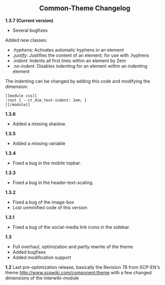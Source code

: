 <h2 align="center">Common-Theme Changelog</h2>

**1.3.7 (Current version)**
* Several bugfixes

Added new classes: 
* *.hyphens*: Activates automatic hyphens in an element
* *.justify*: Justifies the content of an element; for use with .hyphens
* *.indent*: Indents all first lines within an element by 2em
* *.no-indent*: Disables indenting for an element within an indenting element

The indenting can be changed by adding this code and modifying the dimension:
```
[[module css]]
:root { --ct_dim_text-indent: 2em; }
[[/module]]
```

**1.3.6**
* Added a missing shadow.

**1.3.5**
* Added a missing variable

**1.3.4**
* Fixed a bug in the mobile topbar.

**1.3.3**
* Fixed a bug in the header-text-scaling.

**1.3.2**
* Fixed a bug of the image-box
* Lost unminified code of this version

**1.3.1**
* Fixed a bug of the social-media link icons in the sidebar.

**1.3**
* Full overhaul, optimization and partly rewrite of the theme
* Added bugfixes
* Added modification support

**1.2**
Last pre-optimization release, basically the Revision 78 from SCP-EN's theme http://www.scpwiki.com/component:theme with a few changed dimensions of the interwiki-module
